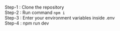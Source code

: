 Step-1 : Clone the repository                                                                                                                                                                                  
Step-2 : Run command `npm i `                                                                                                                                                                                 
Step-3 : Enter your environment variables inside .env                                                                                                                                                            
Step-4 : npm run dev                                                                                                                                                                                    

